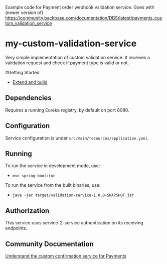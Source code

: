Example code for Payment order webhook validation service. Goes with (newer version of) https://community.backbase.com/documentation/DBS/latest/payments_custom_validation_service

# my-custom-validation-service

Very simple implementation of custom validation service. 
It receives a validation request and check if payment type is valid or not.

#Getting Started
* [Extend and build](https://community.backbase.com/documentation/ServiceSDK/latest/extend_and_build)

## Dependencies

Requires a running Eureka registry, by default on port 8080.

## Configuration

Service configuration is under `src/main/resources/application.yaml`.

## Running

To run the service in development mode, use:
- `mvn spring-boot:run`

To run the service from the built binaries, use:
- `java -jar target/validation-service-1.0.0-SNAPSHOT.jar`

## Authorization

This service uses service-2-service authentication on its receiving endpoints.

## Community Documentation

[Understand the custom confirmation service for Payments](https://community.backbase.com/documentation/DBS/latest/payments_custom_validation_service)
